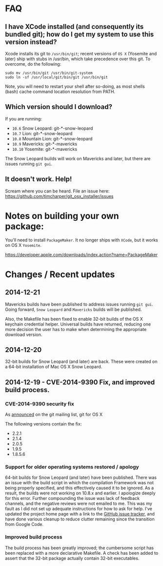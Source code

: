 # FAQ

## I have XCode installed (and consequently its bundled git); how do I get my system to use this version instead?

Xcode installs its git to `/usr/bin/git`; recent versions of `OS X`
(Yosemite and later) ship with stubs in /usr/bin, which take
precedence over this git. To overcome, do the following:

    sudo mv /usr/bin/git /usr/bin/git-system
    sudo ln -sf /usr/local/git/bin/git /usr/bin/git

Note, you will need to restart your shell after so-doing, as most shells (bash) cache command location resolution from PATH.

## Which version should I download?

If you are running:

- `10.6` Snow Leopard: git-*-snow-leopard
- `10.7` Lion: git-*-snow-leopard
- `10.8` Mountain Lion: git-*-snow-leopard
- `10.9` Mavericks: git-*-mavericks
- `10.10` Yosemite: git-*-mavericks

The Snow Leopard builds will work on Mavericks and later, but there are issues running `git gui`.

## It doesn't work. Help!

Scream where you can be heard. File an issue here: https://github.com/timcharper/git_osx_installer/issues

# Notes on building your own package:

You'll need to install `PackageMaker`. It no longer ships with `XCode`, but it works on OS X `Yosemite`.

https://developer.apple.com/downloads/index.action?name=PackageMaker

# Changes / Recent updates

## 2014-12-21

Mavericks builds have been published to address issues running `git gui`. Going forward, `Snow Leopard` and `Mavericks` builds will be published.

Also, the Makefile has been fixed to enable 32-bit builds of the OS X keychain credential helper. Universal builds have returned, reducing one more decision the user has to make when determining the appropriate download version.

## 2014-12-20

32-bit builds for Snow Leopard (and later) are back. These were created on a 64-bit installation of Mac OS X Snow Leopard.

## 2014-12-19 - CVE-2014-9390 Fix, and improved build process.

### CVE-2014-9390 security fix

As [announced](http://article.gmane.org/gmane.linux.kernel/1853266) on the git mailing list, git for OS X 

The following versions contain the fix:

- 2.2.1
- 2.1.4
- 2.0.5
- 1.9.5
- 1.8.5.6

### Support for older operating systems restored / apology

64-bit builds for Snow Leopard (and later) have been published. There was an issue with the build script in which the compilation Framework was not being properly specified, and this effectively caused it to be ignored. As a result, the builds were not working on 10.8.x and earlier. I apologize deeply for this error. Further compounding the issue was lack of feedback channels, and the negative reviews were not emailed to me. This was my fault as I did not set up adequate instructions for how to ask for help. I've updated the project home page with a link to the [GitHub issue tracker](https://github.com/timcharper/git_osx_installer/issues), and have done various cleanup to reduce clutter remaining since the transition from Google Code.

### Improved build process

The build process has been greatly improved; the cumbersome script has been replaced with a more declarative Makefile. A check has been added to assert that the 32-bit package actually contain 32-bit executables.
